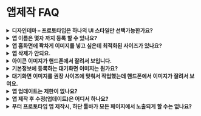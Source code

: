 # 앱제작 FAQ

<details>

<summary><strong>디자인테마 – 프로토타입은 하나의 UI 스타일만 선택가능한가요?</strong></summary>

네 그렇습니다.

스윙에서 제공하는 디자인테마 – 프로토타입은 하나의 스타일만 선택해서 사용할 수 있습니다.

따라서 여러 스타일을 조합해서 사용하지 못합니다.&#x20;

간혹 슬라이드+ 탑이 합쳐진 UI스타일도 있는데요.

이렇게 여러 스타일을 혼합하여 사용하는  경우는 커스터마이징을 통해서 별도로 개발을 한 앱입니다.\
커스터마이징을 통해서 다양한 스타일을 적용하여 이용가능합니다.

</details>

<details>

<summary><strong>앱 이름은 몇자 까지 등록 할 수 있나요?</strong></summary>

앱을 제작할 때는 이름 글자수는 특별히 제한이 없습니다.

그러나 핸드폰에 어플을 설치했을 때 나타나는 글자수는 너무 길 경우 이름이 잘려서 표시가 됩니다.

**앱/어플 제목은 핸드폰 모델에 따라 조금씩 차이는 있지만 9글자\~11자까지 표시가 됩니다.**

만약 어플 이름이 10자를 넘어서면 핸드폰에 어플 설치시 앱 이름이 잘려서 보일 수  있게 됨으로 앱제작시 이름은 10자 내로 만들어주세요.

</details>

<details>

<summary><strong>앱 홈화면에 꽉차게 이미지를 넣고 싶은데 최적화된 사이즈가 있나요?</strong></summary>

앱에 들어가는 이미지는 권장 사이즈가 없습니다.

**핸드폰의 규격 사이즈가 모두 다르기 때문에 모든 기종에 동일한 이미지 사이즈를 알 수는 없습니다.**&#x20;

이미지의 경우 핸드폰 액정 화면의 가로 길이에 맞게 세로를 비율로 조절하는 형태입니다.

**권장드리는 사이즈는 모바일 화면 해상도 기준인 가로 1080px, 세로 1980\~2200px 사이즈로 맞추어서 작업해주세요.**

**★가로 사이즈에 맞게 세로 길이는 핸드폰 화면에 따라 조절이 됩니다.**

**따라서 세로는 어떤 프로토타입을 적용했는지, 핸드폰 기종에 따라서 세로 길이가 조금 남거나 짧을 수도 있어요.**

가로 사이즈로 고정되고, 세로는 모바일 환경에 따라 변경되기 때문에 모든 핸드폰에 동일한 화면이 보여질 수는 없습니다.

\* 단 핸드폰 별로 사이즈가 다르기 때문에 최신기종은 세로 길이가 좀 짧게 보일 수 있으며, 태블릿 같은 경우는 예외이니 참고해주세요.

&#x20;

</details>

<details>

<summary><strong>앱 삭제가 안되요.</strong></summary>

앱제거는 보유한 앱이 2개 이상일 때만 가능합니다.

앱이 1개밖에 없다면 제거가 되지 않습니다.

‘앱제거’ 는 내메뉴 –  [\[보유앱관리\]](http://www.swing2app.co.kr/view/app\_stat) 페이지로 가시면 앱제거를 할 수 있습니다.

\*유료이용자분들은 유료기간이 끝나기 전까지 앱이 제거되지 않도록 해놓았으니 유념해주세요

</details>

<details>

<summary><strong>아이콘 이미지가 핸드폰에서 잘려서 보입니다.</strong></summary>

아이콘 이미지 제작시에는 배경색상을 깔고, 배경 안에 센터 이미지를 넣어주셔야 합니다.

이때 센터 이미지가 너무 크지 않도록 해주세요.

\*중요\*배경색상 투명은 안되요, 색상을 꼭 넣어주셔야 합니다.&#x20;

&#x20;

핸드폰에 설치시 앱 아이콘을 둥글게 라운딩 처리하여 보여지게 됩니다.

\-참고 이미지

<img src="https://wp.swing2app.co.kr/wp-content/uploads/2022/07/%EC%95%B1%EC%95%84%EC%9D%B4%EC%BD%98%EA%B0%80%EC%9D%B4%EB%93%9C1-519x1024.png" alt="" data-size="original">

따라서 센터 이미지를 너무 크게 작업하면 라운딩 되면서 모서리 부분이 모두 잘려지게 됩니다.

감안하여 디자인해주시기 바랍니다.

아이콘 제작 가이드도 매뉴얼로 제공되고 있으니 상세 매뉴얼을 확인해주세요.

**☞** [**앱 아이콘 이미지 제작 가이드 보러가기**](https://documentation.swing2app.co.kr/manual/v3/step1-basic/appicon)



</details>

<details>

<summary><strong>기본정보에 등록하는 대기화면 이미지는 뭔가요?</strong></summary>

대기화면은 앱이 실행이 되기 전 로딩시간 동안 보여지는 화면이에요.

핸드폰 기종마다 인터넷환경마다 대기화면이 보여지는 시간은 차이가 있습니다.

1초\~3초 사이 정도로 짧게 보여집니다.

모바일 어플 정책상 대기화면은 필수로 넣어야 하는 항목이기 때문에 스윙투앱 앱제작시에도 대기화면에 보여질 이미지를 등록해주셔야 합니다.

대기화면 제작방법 가이드라인은 매뉴얼에서 상세히 확인할 수 있습니다.

**☞** [**대기화면 이미지  만드는 방법 보러가기**](https://documentation.swing2app.co.kr/manual/v3/step1-basic/apploading)

</details>

<details>

<summary><strong>대기화면 이미지를 권장 사이즈에 맞춰서 작업했는데 핸드폰에서 이미지가 잘려서 보여요.</strong></summary>

**대기화면 이미지 권장사이즈는 핸드폰 기종마다 액정화면이 다르기 때문에 모든 기종에 맞춰진 공식 권장사이즈 입니다. (2282\*2282)**

그런데 액정이 정사각형도 있고, 태블릿 화면 등 크기가 다 다르기 때문에 이미지를 만들 때 주요 이미지가 배경화면에 꽉 차지 않도록 만드셔야 합니다.

따라서 대기화면 작업시 스윙에서 제공하는 대기화면 가이드라인 매뉴얼을 확인하시고 제작해주셔야 합니다.

참고 이미지)

[![](https://s3.ap-northeast-2.amazonaws.com/swing2bucket/resource/image/help/20dcb89afcf17106ac72ea410440d487.png?type=w966)](http://blog.naver.com/PostView.nhn?blogId=swing2app\&logNo=221214959655\&parentCategoryNo=\&categoryNo=49\&viewDate=\&isShowPopularPosts=false\&from=postView)

첨부해놓은 이미지에서 파란색이 배경화면이되구요.(잘려도 되는 이미지)

회색칸 안에 중요 이미지 컷이 다 들어갈 수 있도록 작업해주시면 됩니다. (실제 화면에서 보여지는 이미지)

보통 사용자분들이 이미지를 파란색 영역까지 크게 작업해서 만드시기 때문에 핸드폰 기종에 따라서 이미지가 잘려서 보이는 겁니다.

따라서 대기화면은 가이드라인- 제작방법을 확인하여 만들어주시기 바랍니다.

**☞** [**대기화면 이미지  만드는 방법 보러가기**](https://documentation.swing2app.co.kr/manual/v3/step1-basic/apploading)

</details>

<details>

<summary><strong>앱 업데이트는 제한이 없나요?</strong></summary>

네 제한 없이 이용할 수 있습니다.&#x20;

앱을 제작 한뒤 수정하시고 업데이트하시는 것은 자유롭게 이용해주시면 됩니다.

</details>

<details>

<summary><strong>앱 제작 후 수정(업데이트)은 어디서 하나요?</strong></summary>

스윙투앱은 앱 수정(업데이트) 작업 페이지가 따로 있는 것이 아닙니다.

수정을 할 때도 동일하게 앱제작 페이지로 들어가서 진행해주세요.

기존에 제작된 앱에 덮어서 업데이트를 계속 하실 수 있구요.

저장한 후 업데이트 버튼을 누르면 새 버전으로 다시 제작이 됩니다.

</details>

<details>

<summary><strong>푸터 프로토타입 앱 제작시, 하단 툴바가 모든 페이지에서 노출되게 할 수는 없나요?</strong></summary>

앱 특성상 일반적으로 툴바를 상시 노출하지 않으며, 화면이 전환된 페이지에도 툴바를 노출을 하지 않습니다.

이전 페이지로 돌아가는 방법은 화면 왼쪽 상단에 < 이전 버튼을 제공하고 있습니다.

해당 버튼을 선택하여 이전 페이지로 돌아갈 수 있으며, 안드로이드폰은 Back버튼을 선택해서도 이동할 수 있습니다.

&#x20;

해당 시스템으로 제공이 되는 이유는,

하단 툴바가 어떤 페이지에서든 계속 보여진다면 이전 버튼을 선택하지 않고, 툴바를 이용하여 이전 페이지를 건너띄게 됩니다.

그렇게 되면 결론적으로 페이지들이 계속해서 앱에 누락이 되게 됩니다.

문제는 이렇게 누락된 페이지들이 앱 이용시 각종 에러를 발생하게 합니다.

이전 페이지에서 저장된 정보가 제대로 저장되지 않거나, 페이지가 누적되어 앱이 느려지거나 다음 페이지를 제대로 찾지 못하는 등의 이슈가 발생됩니다.

따라서 툴바는 메인 홈화면과 카테고리 목록 화면에서만 보여지게 하고 있습니다.

&#x20;

일반적으로 스윙투앱에서 제작하는 앱 뿐만 아니라 시중에 이용할 수 있는 타사 앱 역시 이러한 시스템으로 제작됩니다.

앱에서 툴바는 메인 화면 외에 화면이 다른 페이지로 전환될 경우 푸터 툴바를 숨기는 등의 시스템으로 제공됩니다.

따라서 툴바가 모든 페이지에서 제공되지 않으며 해당 시스템으로 계속 운영이 될 예정입니다.

</details>



